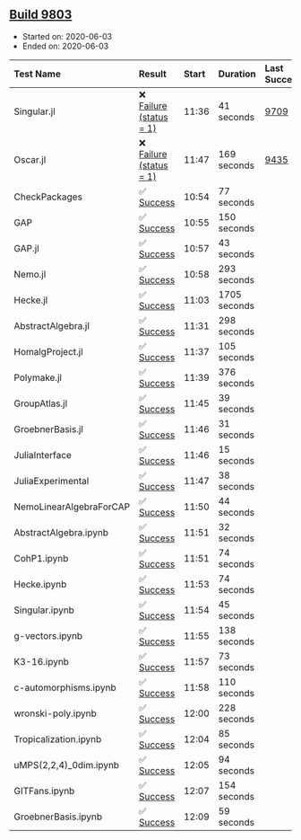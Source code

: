## [Build 9803](https://oscarci.mathematik.uni-kl.de/job/oscar/9803/)

* Started on: 2020-06-03
* Ended on: 2020-06-03

| Test Name    | Result | Start | Duration | Last Success | First Failure |
|:-------------|:-------|:------|:---------|:-------------|:--------------|
| Singular.jl | ❌ [Failure (status = 1)](https://oscarci.mathematik.uni-kl.de/job/oscar/9803/artifact/logs/build-9803/Singular.jl.log) | 11:36 | 41 seconds | [9709](https://oscarci.mathematik.uni-kl.de/job/oscar/9709/) | [9710](https://oscarci.mathematik.uni-kl.de/job/oscar/9710/) |
| Oscar.jl | ❌ [Failure (status = 1)](https://oscarci.mathematik.uni-kl.de/job/oscar/9803/artifact/logs/build-9803/Oscar.jl.log) | 11:47 | 169 seconds | [9435](https://oscarci.mathematik.uni-kl.de/job/oscar/9435/) | [9436](https://oscarci.mathematik.uni-kl.de/job/oscar/9436/) |
| CheckPackages | ✅ [Success](https://oscarci.mathematik.uni-kl.de/job/oscar/9803/artifact/logs/build-9803/CheckPackages.log) | 10:54 | 77 seconds |  |  |
| GAP | ✅ [Success](https://oscarci.mathematik.uni-kl.de/job/oscar/9803/artifact/logs/build-9803/GAP.log) | 10:55 | 150 seconds |  |  |
| GAP.jl | ✅ [Success](https://oscarci.mathematik.uni-kl.de/job/oscar/9803/artifact/logs/build-9803/GAP.jl.log) | 10:57 | 43 seconds |  |  |
| Nemo.jl | ✅ [Success](https://oscarci.mathematik.uni-kl.de/job/oscar/9803/artifact/logs/build-9803/Nemo.jl.log) | 10:58 | 293 seconds |  |  |
| Hecke.jl | ✅ [Success](https://oscarci.mathematik.uni-kl.de/job/oscar/9803/artifact/logs/build-9803/Hecke.jl.log) | 11:03 | 1705 seconds |  |  |
| AbstractAlgebra.jl | ✅ [Success](https://oscarci.mathematik.uni-kl.de/job/oscar/9803/artifact/logs/build-9803/AbstractAlgebra.jl.log) | 11:31 | 298 seconds |  |  |
| HomalgProject.jl | ✅ [Success](https://oscarci.mathematik.uni-kl.de/job/oscar/9803/artifact/logs/build-9803/HomalgProject.jl.log) | 11:37 | 105 seconds |  |  |
| Polymake.jl | ✅ [Success](https://oscarci.mathematik.uni-kl.de/job/oscar/9803/artifact/logs/build-9803/Polymake.jl.log) | 11:39 | 376 seconds |  |  |
| GroupAtlas.jl | ✅ [Success](https://oscarci.mathematik.uni-kl.de/job/oscar/9803/artifact/logs/build-9803/GroupAtlas.jl.log) | 11:45 | 39 seconds |  |  |
| GroebnerBasis.jl | ✅ [Success](https://oscarci.mathematik.uni-kl.de/job/oscar/9803/artifact/logs/build-9803/GroebnerBasis.jl.log) | 11:46 | 31 seconds |  |  |
| JuliaInterface | ✅ [Success](https://oscarci.mathematik.uni-kl.de/job/oscar/9803/artifact/logs/build-9803/JuliaInterface.log) | 11:46 | 15 seconds |  |  |
| JuliaExperimental | ✅ [Success](https://oscarci.mathematik.uni-kl.de/job/oscar/9803/artifact/logs/build-9803/JuliaExperimental.log) | 11:47 | 38 seconds |  |  |
| NemoLinearAlgebraForCAP | ✅ [Success](https://oscarci.mathematik.uni-kl.de/job/oscar/9803/artifact/logs/build-9803/NemoLinearAlgebraForCAP.log) | 11:50 | 44 seconds |  |  |
| AbstractAlgebra.ipynb | ✅ [Success](https://oscarci.mathematik.uni-kl.de/job/oscar/9803/artifact/logs/build-9803/AbstractAlgebra.ipynb.log) | 11:51 | 32 seconds |  |  |
| CohP1.ipynb | ✅ [Success](https://oscarci.mathematik.uni-kl.de/job/oscar/9803/artifact/logs/build-9803/CohP1.ipynb.log) | 11:51 | 74 seconds |  |  |
| Hecke.ipynb | ✅ [Success](https://oscarci.mathematik.uni-kl.de/job/oscar/9803/artifact/logs/build-9803/Hecke.ipynb.log) | 11:53 | 74 seconds |  |  |
| Singular.ipynb | ✅ [Success](https://oscarci.mathematik.uni-kl.de/job/oscar/9803/artifact/logs/build-9803/Singular.ipynb.log) | 11:54 | 45 seconds |  |  |
| g-vectors.ipynb | ✅ [Success](https://oscarci.mathematik.uni-kl.de/job/oscar/9803/artifact/logs/build-9803/g-vectors.ipynb.log) | 11:55 | 138 seconds |  |  |
| K3-16.ipynb | ✅ [Success](https://oscarci.mathematik.uni-kl.de/job/oscar/9803/artifact/logs/build-9803/K3-16.ipynb.log) | 11:57 | 73 seconds |  |  |
| c-automorphisms.ipynb | ✅ [Success](https://oscarci.mathematik.uni-kl.de/job/oscar/9803/artifact/logs/build-9803/c-automorphisms.ipynb.log) | 11:58 | 110 seconds |  |  |
| wronski-poly.ipynb | ✅ [Success](https://oscarci.mathematik.uni-kl.de/job/oscar/9803/artifact/logs/build-9803/wronski-poly.ipynb.log) | 12:00 | 228 seconds |  |  |
| Tropicalization.ipynb | ✅ [Success](https://oscarci.mathematik.uni-kl.de/job/oscar/9803/artifact/logs/build-9803/Tropicalization.ipynb.log) | 12:04 | 85 seconds |  |  |
| uMPS(2,2,4)_0dim.ipynb | ✅ [Success](https://oscarci.mathematik.uni-kl.de/job/oscar/9803/artifact/logs/build-9803/uMPS-2-2-4-_0dim.ipynb.log) | 12:05 | 94 seconds |  |  |
| GITFans.ipynb | ✅ [Success](https://oscarci.mathematik.uni-kl.de/job/oscar/9803/artifact/logs/build-9803/GITFans.ipynb.log) | 12:07 | 154 seconds |  |  |
| GroebnerBasis.ipynb | ✅ [Success](https://oscarci.mathematik.uni-kl.de/job/oscar/9803/artifact/logs/build-9803/GroebnerBasis.ipynb.log) | 12:09 | 59 seconds |  |  |
